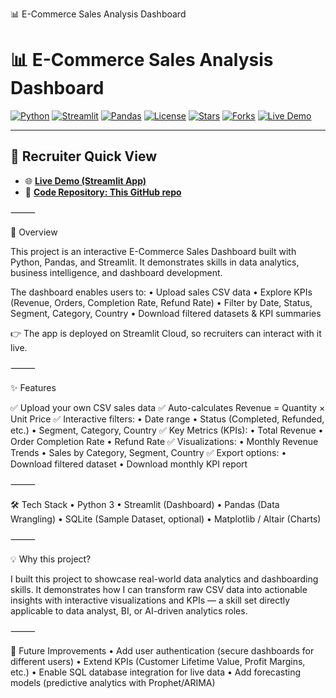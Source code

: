 📊 E-Commerce Sales Analysis Dashboard
# 📊 E-Commerce Sales Analysis Dashboard

[![Python](https://img.shields.io/badge/Python-3.9%2B-blue?logo=python&logoColor=white)](https://www.python.org/)
[![Streamlit](https://img.shields.io/badge/Streamlit-App-red?logo=streamlit)](https://streamlit.io/)
[![Pandas](https://img.shields.io/badge/Pandas-Data%20Analysis-green?logo=pandas)](https://pandas.pydata.org/)
[![License](https://img.shields.io/badge/License-MIT-yellow)](./LICENSE)
[![Stars](https://img.shields.io/github/stars/hellosultan/E-Commerce-Sales-Analysis?style=social)](https://github.com/hellosultan/E-Commerce-Sales-Analysis/stargazers)
[![Forks](https://img.shields.io/github/forks/hellosultan/E-Commerce-Sales-Analysis?style=social)](https://github.com/hellosultan/E-Commerce-Sales-Analysis/network/members)
[![Live Demo](https://img.shields.io/badge/Live-Demo-brightgreen?logo=streamlit)](https://e-commerce-sales-analysis-vtpypl4ffavy235wksswyn.streamlit.app/)

---

## 🚀 Recruiter Quick View  
- 🌐 [**Live Demo (Streamlit App)**](https://e-commerce-sales-analysis-vtpypl4ffavy235wksswyn.streamlit.app/)  
- 📂 [**Code Repository: This GitHub repo**](https://github.com/hellosultan/E-Commerce-Sales-Analysis)  

⸻

📖 Overview

This project is an interactive E-Commerce Sales Dashboard built with Python, Pandas, and Streamlit.
It demonstrates skills in data analytics, business intelligence, and dashboard development.

The dashboard enables users to:
	•	Upload sales CSV data
	•	Explore KPIs (Revenue, Orders, Completion Rate, Refund Rate)
	•	Filter by Date, Status, Segment, Category, Country
	•	Download filtered datasets & KPI summaries

👉 The app is deployed on Streamlit Cloud, so recruiters can interact with it live.

⸻

✨ Features

✅ Upload your own CSV sales data
✅ Auto-calculates Revenue = Quantity × Unit Price
✅ Interactive filters:
	•	Date range
	•	Status (Completed, Refunded, etc.)
	•	Segment, Category, Country
✅ Key Metrics (KPIs):
	•	Total Revenue
	•	Order Completion Rate
	•	Refund Rate
✅ Visualizations:
	•	Monthly Revenue Trends
	•	Sales by Category, Segment, Country
✅ Export options:
	•	Download filtered dataset
	•	Download monthly KPI report

⸻

🛠️ Tech Stack
	•	Python 3
	•	Streamlit (Dashboard)
	•	Pandas (Data Wrangling)
	•	SQLite (Sample Dataset, optional)
	•	Matplotlib / Altair (Charts)

⸻

💡 Why this project?

I built this project to showcase real-world data analytics and dashboarding skills.
It demonstrates how I can transform raw CSV data into actionable insights with interactive visualizations and KPIs — a skill set directly applicable to data analyst, BI, or AI-driven analytics roles.

⸻

🔮 Future Improvements
	•	Add user authentication (secure dashboards for different users)
	•	Extend KPIs (Customer Lifetime Value, Profit Margins, etc.)
	•	Enable SQL database integration for live data
	•	Add forecasting models (predictive analytics with Prophet/ARIMA)